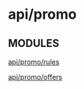 # api/promo

## MODULES

[api/promo/rules](./rules/README.md)

[api/promo/offers](./offers/README.md)
